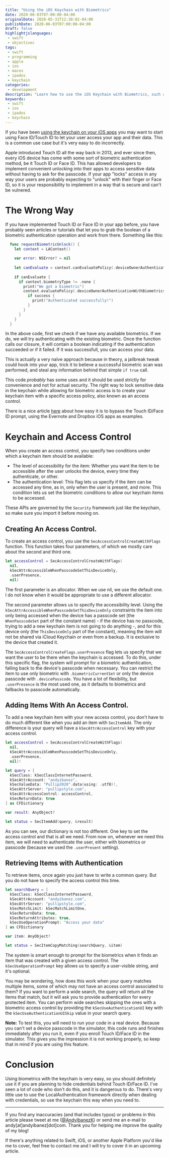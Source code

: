 ```yaml
---
title: "Using the iOS Keychain with Biometrics"
date: 2020-06-03T07:00:00-04:00
originalDate: 2020-05-31T12:30:02-04:00
publishDate: 2020-06-03T07:00:00-04:00
draft: false
highlightjslanguages:
 - swift
 - objectivec
tags:
 - swift
 - programming
 - apple
 - ios
 - macos
 - ipados
 - keychain
categories:
 - development
description: "Learn how to use the iOS Keychain with Biometrics, such as Touch ID or Face ID."
keywords:
 - swift
 - ios
 - ipados
 - keychain
---
```


If you have been [using the keychain on your iOS apps](https://www.andyibanez.com/posts/using-ios-keychain-swift/) you may want to start using Face ID/Touch ID to let your user access your app and their data. This is a common use case but it's very easy to do incorrectly.

Apple introduced Touch ID all the way back in 2013, and ever since then, every iOS device has come with some sort of biometric authentication method, be it Touch ID or Face ID. This has allowed developers to implement convenient unlocking into their apps to access sensitive data without having to ask for the passcode. If your app "locks" access in any way your users are probably expecting to "unlock" with their finger or Face ID, so it is your responsibility to implement in a way that is secure and can't be vulnered.

# The Wrong Way

If you have implemented Touch ID or Face ID in your app before, you have probably seen articles or tutorials that let you to grab the boolean of a biometric authentication operation and work from there. Something like this:

```swift
  func requestBiometricUnlock() {
    let context = LAContext()
    
    var error: NSError? = nil
    
    let canEvaluate = context.canEvaluatePolicy(.deviceOwnerAuthenticationWithBiometrics, error: &error)
    
    if canEvaluate {
      if context.biometryType != .none {
        print("We got a biometric")
        context.evaluatePolicy(.deviceOwnerAuthenticationWithBiometrics, localizedReason: "To access your data") { (success, error) in
          if success {
            print("Authenticated successfully!")
          }
        }
      }
    }
  }
```

In the above code, first we check if we have any available biometrics. If we do, we will try authenticating with the existing biometric. Once the function calls our closure, it will contain a boolean indicating if the authentication succeeded or if it failed. If it was successfull, you can access your data.

This is actually a very naïve approach because in theory, a jailbreak tweak could hook into your app, trick it to believe a successful biometric scan was performed, and steal any information behind that simple `if true` call.

This code *probably* has some uses and it should be used strictly for convenience and not for actual security. The right way to lock sensitive data in the keychain while allowing for biometric access is to create your keychain item with a specific access policy, also known as an access control.

There is a nice article [here](https://medium.com/@pig.wig45/touch-id-authentication-bypass-on-evernote-and-dropbox-ios-apps-7985219767b2) about how easy it is to bypass the Touch ID/Face ID prompt, using the Evernote and Dropbox iOS apps as examples.

# Keychain and Access Control

When you create an access control, you specify two conditions under which a keychain item should be available:

* The level of accessibility for the item: Whether you want the item to be accessible after the user unlocks the device, every time they authenticate, or other.
* The authentication level: This flag lets us specify if the item can be accessed any time, as in, only when the user is present, and more. This condition lets us set the biometric conditions to allow our keychain items to be accessed.

These APIs are governed by the `Security` framework just like the keychain, so make sure you import it before moving on.

## Creating An Access Control.

To create an access control, you use the `SecAccessControlCreateWithFlags` function. This function takes four parameters, of which we mostly care about the second and third one.

```swift
let accessControl = SecAccessControlCreateWithFlags(
  nil,
  kSecAttrAccessibleWhenPasscodeSetThisDeviceOnly,
  .userPresence,
  nil)
```

The first parameter is an allocator. When we use nil, we use the default one. I do not know when it would be appropriate to use a different allocator.

The second parameter allows us to specify the accessibility level. Using the `kSecAttrAccessibleWhenPasscodeSetThisDeviceOnly` constraints the item into only being accessed when the device has a passcode set (the `WhenPasscodeSet` part of the constant name) - if the device has no passcode, trying to add a new keychain item is not going to do anything -, and for this device only (the `ThisDeviceOnly` part of the constant), meaning the item will not be shared via iCloud Keychain or even from a backup. It is exclusive to the device that created it.

The `SecAccessControlCreateFlags.userPresence` flag lets us specify that we want the user to be there when the keychain is accessed. To do this, under this specific flag, the system will prompt for a biometric authentication, falling back to the device's passcode when necessary. You can restrict the item to use only biometric with `.biometricCurrentSet` or only the device passcode with `.devicePasscode`. You have a lot of flexibility, but `.userPresence` is the most used one, as it defaults to biometrics and fallbacks to passcode automatically.

## Adding Items With An Access Control.

To add a new keychain item with your new access control, you don't have to do much different like when you add an item with `SecItemAdd`. The only difference is your query will have a `kSecAttrAccessControl` key with your access control.

```swift
let accessControl = SecAccessControlCreateWithFlags(
  nil,
  kSecAttrAccessibleWhenPasscodeSetThisDeviceOnly,
  .userPresence,
  nil)!

let query = [
  kSecClass: kSecClassInternetPassword,
  kSecAttrAccount: "andyibanez",
  kSecValueData: "Pullip2020".data(using: .utf8)!,
  kSecAttrServer: "pullipstyle.com",
  kSecAttrAccessControl: accessControl,
  kSecReturnData: true
] as CFDictionary

var result: AnyObject?

let status = SecItemAdd(query, &result)
```

As you can see, our dictionary is not too different. One key to set the access control and that is all we need. From now on, whenever we need this item, we will need to authenticate the user, either with biometrics or passcode (because we used the `.userPresent` setting).

## Retrieving Items with Authentication

To retrieve items, once again you just have to write a common query. But you do not have to specify the access control this time.

```swift
let searchQuery = [
  kSecClass: kSecClassInternetPassword,
  kSecAttrAccount: "andyibanez.com",
  kSecAttrServer: "pullipstyle.com",
  kSecMatchLimit: kSecMatchLimitOne,
  kSecReturnData: true,
  kSecReturnAttributes: true,
  kSecUseOperationPrompt: "Access your data"
] as CFDictionary

var item: AnyObject?

let status = SecItemCopyMatching(searchQuery, &item)
```

The system is smart enough to prompt for the biometrics when it finds an item that was created with a given access control. The `kSecUseOperationPrompt` key allows us to specify a user-visible string, and it's optional.

You may be wondering, how does this work when your query matches multiple items, some of which may not have an access control associated to them? If you want to perform a wide search, the query will return all the items that match, but it will ask you to provide authentication for every protected item. You can perform wide searches skipping the ones with a biometric access control by providing the `kSecUseAuthenticationUI` key with the `kSecUseAuthenticationUISkip` value in your search query.

**Note:** To test this, you will need to run your code in a real device. Because you can't set a device passcode in the simulator, this code runs and finishes immediately after you run it, even if you enroll Touch ID/Face ID in the simulator. This gives you the impression it is not working properly, so keep that in mind if you are using this feature.

# Conclusion

Using biometrics with the keychain is very easy, so you should definitely use it if you are planning to hide credentials behind Touch ID/Face ID. I've seen a lot of code who don't do this, and it is dangerous to do. There's very little use to use the LocalAuthentication framework directly when dealing with credentials, so use the keychain this way when you need to.

<hr>

If you find any inaccuracies (and that includes typos) or problems in this article please tweet at me ([@AndyIbanezK](https://twitter.com/AndyIbanezK)) or send me an e-mail to andy[at]andyibanez[dot]com. Thank you for helping me improve the quality of my blog!

If there's anything related to Swift, iOS, or another Apple Platform you'd like me to cover, feel free to contact me and I will try to cover it in an upcoming article.